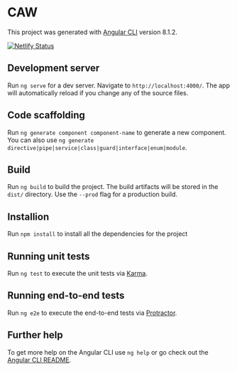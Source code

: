 # CAW
This project was generated with [Angular CLI](https://github.com/angular/angular-cli) version 8.1.2.

[![Netlify Status](https://api.netlify.com/api/v1/badges/40d41f73-04b3-48a5-9639-35472f16708f/deploy-status)](https://app.netlify.com/sites/akshay-pramod/deploys)

## Development server

Run `ng serve` for a dev server. Navigate to `http://localhost:4000/`. The app will automatically reload if you change any of the source files.

## Code scaffolding

Run `ng generate component component-name` to generate a new component. You can also use `ng generate directive|pipe|service|class|guard|interface|enum|module`.

## Build

Run `ng build` to build the project. The build artifacts will be stored in the `dist/` directory. Use the `--prod` flag for a production build.

## Installion
Run `npm install` to install all the dependencies for the project

## Running unit tests

Run `ng test` to execute the unit tests via [Karma](https://karma-runner.github.io).

## Running end-to-end tests

Run `ng e2e` to execute the end-to-end tests via [Protractor](http://www.protractortest.org/).

## Further help

To get more help on the Angular CLI use `ng help` or go check out the [Angular CLI README](https://github.com/angular/angular-cli/blob/master/README.md).
